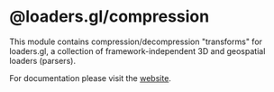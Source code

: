 # @loaders.gl/compression

This module contains compression/decompression "transforms" for loaders.gl, a collection of framework-independent 3D and geospatial loaders (parsers).

For documentation please visit the [website](https://loaders.gl).
